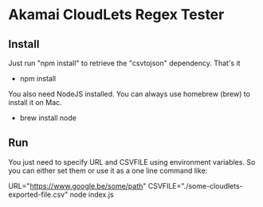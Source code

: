 # Akamai CloudLets Regex Tester

## Install

Just run "npm install" to retrieve the "csvtojson" dependency. That's it
* npm install

You also need NodeJS installed. You can always use homebrew (brew) to install it on Mac. 

* brew install node

## Run

You just need to specify URL and CSVFILE using environment variables. So you can either set them or use it as a one line command like:

URL="https://www.google.be/some/path" CSVFILE="./some-cloudlets-exported-file.csv" node index.js
